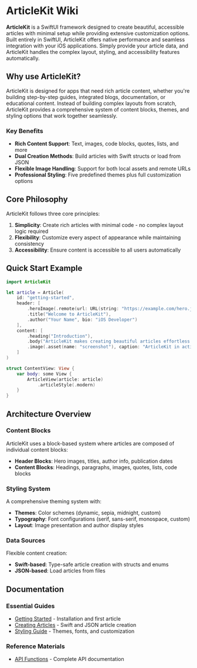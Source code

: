 # ArticleKit Wiki

**ArticleKit** is a SwiftUI framework designed to create beautiful, accessible articles with minimal setup while providing extensive customization options. Built entirely in SwiftUI, ArticleKit offers native performance and seamless integration with your iOS applications. Simply provide your article data, and ArticleKit handles the complex layout, styling, and accessibility features automatically.

## Why use ArticleKit?

ArticleKit is designed for apps that need rich article content, whether you're building step-by-step guides, integrated blogs, documentation, or educational content. Instead of building complex layouts from scratch, ArticleKit provides a comprehensive system of content blocks, themes, and styling options that work together seamlessly.

### Key Benefits

- **Rich Content Support**: Text, images, code blocks, quotes, lists, and more
- **Dual Creation Methods**: Build articles with Swift structs or load from JSON  
- **Flexible Image Handling**: Support for both local assets and remote URLs
- **Professional Styling**: Five predefined themes plus full customization options

## Core Philosophy

ArticleKit follows three core principles:

1. **Simplicity**: Create rich articles with minimal code - no complex layout logic required
2. **Flexibility**: Customize every aspect of appearance while maintaining consistency  
3. **Accessibility**: Ensure content is accessible to all users automatically

## Quick Start Example

```swift
import ArticleKit

let article = Article(
    id: "getting-started",
    header: [
        .heroImage(.remote(url: URL(string: "https://example.com/hero.jpg")!)),
        .title("Welcome to ArticleKit"),
        .author("Your Name", bio: "iOS Developer")
    ],
    content: [
        .heading("Introduction"),
        .body("ArticleKit makes creating beautiful articles effortless..."),
        .image(.asset(name: "screenshot"), caption: "ArticleKit in action")
    ]
)

struct ContentView: View {
    var body: some View {
        ArticleView(article: article)
            .articleStyle(.modern)
    }
}
```

## Architecture Overview

### Content Blocks
ArticleKit uses a block-based system where articles are composed of individual content blocks:
- **Header Blocks**: Hero images, titles, author info, publication dates
- **Content Blocks**: Headings, paragraphs, images, quotes, lists, code blocks

### Styling System  
A comprehensive theming system with:
- **Themes**: Color schemes (dynamic, sepia, midnight, custom)
- **Typography**: Font configurations (serif, sans-serif, monospace, custom)
- **Layout**: Image presentation and author display styles

### Data Sources
Flexible content creation:
- **Swift-based**: Type-safe article creation with structs and enums
- **JSON-based**: Load articles from files

## Documentation

### Essential Guides
- [Getting Started](getting-started.md) - Installation and first article
- [Creating Articles](creating-articles.md) - Swift and JSON article creation
- [Styling Guide](styling-guide.md) - Themes, fonts, and customization

### Reference Materials  
- [API Functions](api-functions.md) - Complete API documentation
